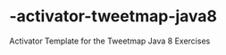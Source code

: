-activator-tweetmap-java8
=========================

Activator Template for the Tweetmap Java 8 Exercises
